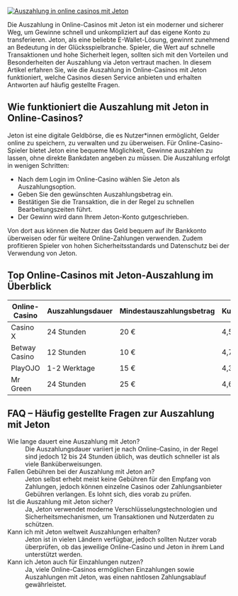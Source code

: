 [![Auszahlung in online casinos mit Jeton](https://123-caf.pages.dev/gitsignup.png)](https://vrmoo.ru/Bt82HjjY)

<p>Die Auszahlung in Online-Casinos mit Jeton ist ein moderner und sicherer Weg, um Gewinne schnell und unkompliziert auf das eigene Konto zu transferieren. Jeton, als eine beliebte E-Wallet-Lösung, gewinnt zunehmend an Bedeutung in der Glücksspielbranche. Spieler, die Wert auf schnelle Transaktionen und hohe Sicherheit legen, sollten sich mit den Vorteilen und Besonderheiten der Auszahlung via Jeton vertraut machen. In diesem Artikel erfahren Sie, wie die Auszahlung in Online-Casinos mit Jeton funktioniert, welche Casinos diesen Service anbieten und erhalten Antworten auf häufig gestellte Fragen.</p>  <h2>Wie funktioniert die Auszahlung mit Jeton in Online-Casinos?</h2> <p>Jeton ist eine digitale Geldbörse, die es Nutzer*innen ermöglicht, Gelder online zu speichern, zu verwalten und zu überweisen. Für Online-Casino-Spieler bietet Jeton eine bequeme Möglichkeit, Gewinne auszahlen zu lassen, ohne direkte Bankdaten angeben zu müssen. Die Auszahlung erfolgt in wenigen Schritten:</p> <ul>   <li>Nach dem Login im Online-Casino wählen Sie Jeton als Auszahlungsoption.</li>   <li>Geben Sie den gewünschten Auszahlungsbetrag ein.</li>   <li>Bestätigen Sie die Transaktion, die in der Regel zu schnellen Bearbeitungszeiten führt.</li>   <li>Der Gewinn wird dann Ihrem Jeton-Konto gutgeschrieben.</li> </ul> <p>Von dort aus können die Nutzer das Geld bequem auf ihr Bankkonto überweisen oder für weitere Online-Zahlungen verwenden. Zudem profitieren Spieler von hohen Sicherheitsstandards und Datenschutz bei der Verwendung von Jeton.</p>  <h2>Top Online-Casinos mit Jeton-Auszahlung im Überblick</h2> <table>   <thead>     <tr>       <th>Online-Casino</th>       <th>Auszahlungsdauer</th>       <th>Mindestauszahlungsbetrag</th>       <th>Kundenbewertung</th>     </tr>   </thead>   <tbody>     <tr>       <td>Casino X</td>       <td>24 Stunden</td>       <td>20 €</td>       <td>4,5/5</td>     </tr>     <tr>       <td>Betway Casino</td>       <td>12 Stunden</td>       <td>10 €</td>       <td>4,7/5</td>     </tr>     <tr>       <td>PlayOJO</td>       <td>1-2 Werktage</td>       <td>15 €</td>       <td>4,3/5</td>     </tr>     <tr>       <td>Mr Green</td>       <td>24 Stunden</td>       <td>25 €</td>       <td>4,6/5</td>     </tr>   </tbody> </table>  <h2>FAQ – Häufig gestellte Fragen zur Auszahlung mit Jeton</h2> <dl>   <dt>Wie lange dauert eine Auszahlung mit Jeton?</dt>   <dd>Die Auszahlungsdauer variiert je nach Online-Casino, in der Regel sind jedoch 12 bis 24 Stunden üblich, was deutlich schneller ist als viele Banküberweisungen.</dd>    <dt>Fallen Gebühren bei der Auszahlung mit Jeton an?</dt>   <dd>Jeton selbst erhebt meist keine Gebühren für den Empfang von Zahlungen, jedoch können einzelne Casinos oder Zahlungsanbieter Gebühren verlangen. Es lohnt sich, dies vorab zu prüfen.</dd>    <dt>Ist die Auszahlung mit Jeton sicher?</dt>   <dd>Ja, Jeton verwendet moderne Verschlüsselungstechnologien und Sicherheitsmechanismen, um Transaktionen und Nutzerdaten zu schützen.</dd>    <dt>Kann ich mit Jeton weltweit Auszahlungen erhalten?</dt>   <dd>Jeton ist in vielen Ländern verfügbar, jedoch sollten Nutzer vorab überprüfen, ob das jeweilige Online-Casino und Jeton in ihrem Land unterstützt werden.</dd>    <dt>Kann ich Jeton auch für Einzahlungen nutzen?</dt>   <dd>Ja, viele Online-Casinos ermöglichen Einzahlungen sowie Auszahlungen mit Jeton, was einen nahtlosen Zahlungsablauf gewährleistet.</dd> </dl>